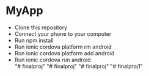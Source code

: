 # MyApp
- Clone this repository <br>
- Connect your phone to your computer <br>
- Run npm install <br>
- Run ionic cordova platform rm android <br>
- Run ionic cordova platform add android <br>
- Run ionic cordova run android <br>
"# finalproj" 
"# finalproj" 
"# finalproj" 
"# finalproj1" 
